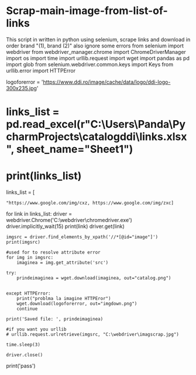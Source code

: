 # Scrap-main-image-from-list-of-links
This script in written in python using selenium, scrape links and download in order brand "(1), brand (2)" also ignore  some errors 
from selenium import webdriver
from webdriver_manager.chrome import ChromeDriverManager
import os
import time
import urllib.request
import wget
import pandas as pd
import glob
from selenium.webdriver.common.keys import Keys
from urllib.error import HTTPError

logoforerror = 'https://www.ddi.ro/image/cache/data/logo/ddi-logo-300x235.jpg'

# links_list = pd.read_excel(r"C:\Users\Panda\PycharmProjects\catalogddi\links.xlsx", sheet_name="Sheet1")
# print(links_list)

links_list = [

    "https://www.google.com/img/cxz, https://www.google.com/img/zxc]

for link in links_list:
    driver = webdriver.Chrome('C:\webdriver\chromedriver.exe')
    driver.implicitly_wait(15)
    print(link)
    driver.get(link)

    imgsrc = driver.find_elements_by_xpath('//*[@id="image"]')
    print(imgsrc)
    
    #used for to resolve attribute error
    for img in imgsrc:
        imaginea = img.get_attribute('src')

    try:
        prindeimaginea = wget.download(imaginea, out="catalog.png")


    except HTTPError:
        print("problma la imagine HTTPEror")
        wget.download(logoforerror, out="imgdown.png")
        continue

    print('Saved file: ', prindeimaginea)
    
    #if you want you urllib
    # urllib.request.urlretrieve(imgsrc, "C:\webdriver\imagscrap.jpg")

    time.sleep(3)  

    driver.close()

print('pass')
